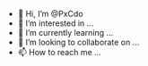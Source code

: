 - 👋 Hi, I’m @PxCdo
- 👀 I’m interested in ...
- 🌱 I’m currently learning ...
- 💞️ I’m looking to collaborate on ...
- 📫 How to reach me ...

<!---
PxCdo/PxCdo is a ✨ special ✨ repository because its `README.md` (this file) appears on your GitHub profile.
You can click the Preview link to take a look at your changes.
--->
